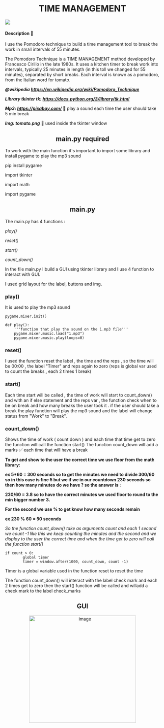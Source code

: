 <h1 align="center">TIME MANAGEMENT</h1>

<a href="https://www.linkedin.com/in/giuseppe-bonifati-738640261/"><img src="https://img.shields.io/badge/-Linkedin-blue"></a>

#### Description 🏁

I use the Pomodoro technique to build a time management tool to break the work in small intervals of 55 minutes.

The Pomodoro Technique is a TIME MANAGEMENT method developed by Francesco Cirillo in the late 1980s. It uses a kitchen timer to break work into intervals, typically 25 minutes in length (in this toll we changed for 55 minutes), separated by short breaks. Each interval is known as a pomodoro, from the Italian word for tomato.

**_@wikipedia https://en.wikipedia.org/wiki/Pomodoro_Technique_**

**_Library tkinter tk:  https://docs.python.org/3/library/tk.html_** 

**_Mp3:  https://pixabay.com/_**  🔸 play a sound each time the user should take 5 min break

**_Img: tomato.png_** 🔸 used inside the tkinter window



<h2 align="center">main.py required</h2>

To work with the main function it's important to import some library and install pygame to play the mp3 sound

pip install pygame 

import tkinter

import math

import pygame




<h2 align="center">main.py</h2>

The main.py has 4 functions :

_play()_

_reset()_

_start()_

_count_down()_


In the file main.py I build a GUI using tkinter library and I use 4 function to interact with GUI.

I used grid layout for the label, buttons and img.


### play()

It is used to play the mp3 sound

```
pygame.mixer.init()

def play():
    '''function that play the sound on the 1.mp3 file'''
    pygame.mixer.music.load("1.mp3")
    pygame.mixer.music.play(loops=0)
```

### reset()

I used the function  reset the label , the time and the reps , so the time will be 00:00 , the label "Timer" and reps again to zero (reps is global var used to count the breaks , each 2 times 1 break)

### start()

Each time start will be called , the time of work will start to count_down() and with an if else statement and the reps var , the function check when to be on break and how many breaks the user took it .
if the user should take a break the play function will play the mp3 sound and the label will change status from "Work" to "Break".


### count_down()

Shows the time of work  ( count down ) and each time that time get to zero the function will call the function start()
The function count_down will add a marks ✅ each time that will have a break

**To get and show to the user the correct time we use floor from the math library:**

**ex 5*60 = 300 seconds so to get the minutes we need to divide 300/60  so in this case is fine 5 but we if we in our countdown  230 seconds so then  how many minutes** **do we have ? so the answer is :**

**230/60 = 3.8  so to have the correct minutes we used floor to round to the min bigger number 3.**


**For the second we use % to get know how many seconds remain**

**ex 230 % 60 = 50 seconds**

_So the function count_down() take as arguments count and each 1 second we count -1 like this we keep counting the minutes and the second and we display to the user_ _the correct time and when the time get to zero will call the function  start()_

```
if count > 0:
        global timer
        timer = window.after(1000, count_down, count -1) 
```

Timer is a global variable used in the function reset to reset the time

The function count_down() will interact with the label check mark and each 2 times get to zero then the start() function will be called and willadd a check mark to the label check_marks

<h2 align="center">GUI</h2>


<p align="center">
<img width="348" alt="image" src="https://user-images.githubusercontent.com/110894389/220589451-d0ad5ba3-d964-408c-b4fd-17171bceccd8.png">
</p>




